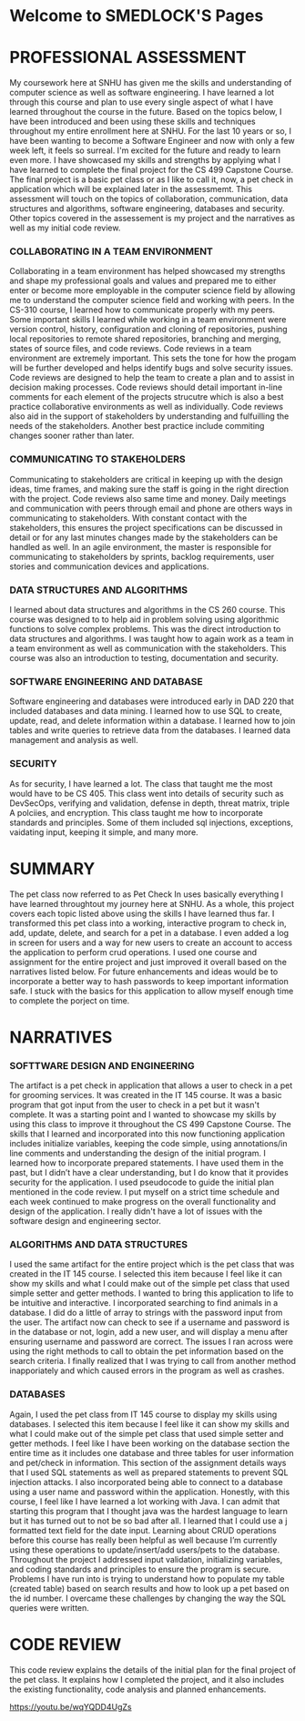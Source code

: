 # Welcome to SMEDLOCK'S Pages


# PROFESSIONAL ASSESSMENT

My coursework here at SNHU has given me the skills and understanding of computer science as well as software engineering. I have learned a lot through this course and plan to use every single aspect of what I have learned throughout the course in the future. Based on the topics below, I have been introduced and been using these skills and techniques throughout my entire enrollment here at SNHU. For the last 10 years or so, I have been wanting to become a Software Engineer and now with only a few week left, it feels so surreal. I'm excited for the future and ready to learn even more. I have showcased my skills and strengths by applying what I have learned to complete the final project for the CS 499 Capstone Course. The final project is a basic pet class or as I like to call it, now, a pet check in application which will be explained later in the assessmemt. This assessment will touch on the topics of collaboration, communication, data structures and algorithms, software engineering, databases and security. Other topics covered in the assessement is my project and the narratives as well as my initial code review. 

### COLLABORATING IN A TEAM ENVIRONMENT

Collaborating in a team environment has helped showcased my strengths and shape my professional goals and values and prepared me to either enter or become more employable in the computer science field by allowing me to understand the computer science field and working with peers. In the CS-310 course, I learned how to communicate properly with my peers. Some important skills I learned while working in a team environment were version control, history, configuration and cloning of repositories, pushing local repositories to remote shared repositories, branching and merging, states of source files, and code reviews. Code reviews in a team environment are extremely important. This sets the tone for how the progam will be further developed and helps identify bugs and solve security issues. Code reviews are designed to help the team to create a plan and to assist in decision making processes. Code reviews should detail important in-line comments for each element of the projects strucutre which is also a best practice collaborative environments as well as individually. Code reviews also aid in the support of stakeholders by understanding and fulfuilling the needs of the stakeholders. Another best practice include commiting changes sooner rather than later. 

### COMMUNICATING TO STAKEHOLDERS

Communicating to stakeholders are critical in keeping up with the design ideas, time frames, and making sure the staff is going in the right direction with the project. Code reviews also same time and money. Daily meetings and communication with peers through email and phone are others ways in communicating to stakeholders. With constant contact with the stakeholders, this ensures the project specifications can be discussed in detail or for any last minutes changes made by the stakeholders can be handled as well. In an agile environment, the master is responsible for communicating to stakeholders by sprints, backlog requirements, user stories and communication devices and applications.

### DATA STRUCTURES AND ALGORITHMS

I learned about data structures and algorithms in the CS 260 course. This course was designed to to help aid in problem solving using algorithmic functions to solve complex problems. This was the direct introduction to data structures and algorithms. I was taught how to again work as a team in a team environment as well as communication with the stakeholders. This course was also an introduction to testing, documentation and security. 

### SOFTWARE ENGINEERING AND DATABASE

Software engineering and databases were introduced early in DAD 220 that included databases and data mining. I learned how to use SQL to create, update, read, and delete information within a database. I learned how to join tables and write queries to retrieve data from the databases. I learned data management and analysis as well.

### SECURITY

As for security, I have learned a lot. The class that taught me the most would have to be CS 405. This class went into details of security such as DevSecOps,
verifying and validation, defense in depth, threat matrix, triple A polciies, and encryption. This class taught me how to incorporate standards and principles. Some of them included sql injections, exceptions, vaidating input, keeping it simple, and many more. 

# SUMMARY
The pet class now referred to as Pet Check In uses basically everything I have learned throughtout my journey here at SNHU. As a whole, this project covers each topic listed above using the skills I have learned thus far. I transformed this pet class into a working, interactive program to check in, add, update, delete, and search for a pet in a database. I even added a log in screen for users and a way for new users to create an account to access the application to perform crud operations. I used one course and assignment for the entire project and just improved it overall based on the narratives listed below. For future enhancements and ideas would be to incorporate a better way to hash passwords to keep important information safe. I stuck with the basics for this application to allow myself enough time to complete the porject on time. 

# NARRATIVES

### SOFTTWARE DESIGN AND ENGINEERING

The artifact is a pet check in application that allows a user to check in a pet for grooming services. It was created in the IT 145 course. It was a basic program that got input from the user to check in a pet but it wasn't complete. It was a starting point and I wanted to showcase my skills by using this class to improve it throughout the CS 499 Capstone Course. The skills that I learned and incorporated into this now functioning application includes initialize variables, keeping the code simple, using annotations/in line comments
and understanding the design of the initial program. I learned how to incorporate prepared statements. I have used them in the past, but I didn’t have a clear understanding, but I do know that it provides security for the application. I used pseudocode to guide the initial plan mentioned in the code review. I put myself on a strict time schedule and each week continued to make progress on the overall functionality and design of the application. I really didn't have a lot of issues with the software design and engineering sector.

### ALGORITHMS AND DATA STRUCTURES

I used the same artifact for the entire project which is the pet class that was created in the IT 145 course. I selected this item because I feel like it can show my skills and what I could make out of the simple pet class that used simple setter and getter methods. I wanted to bring this application to life to be intuitive and interactive. I incorporated searching to find animals in a database. I did do a little of array to strings with the password input from the user. The artifact now can check to see if a username and password is in the database or not, login, add a new user, and will display a menu after ensuring username and password are correct. The issues I ran across were using the right methods to call to obtain the pet information based on the search criteria. I finally realized that I was trying to call from another method inapporiately and which caused errors in the program as well as crashes. 

### DATABASES

Again, I used the pet class from IT 145 course to display my skills using databases. I selected this item because I feel like it can show my skills and what I could make out of the simple pet class that used simple setter and getter methods. I feel like I have been working on the database section the entire time as it includes one database and three tables for user information and pet/check in information. This section of the assignment details ways that I used SQL statements as well as prepared statements to prevent SQL injection attacks. I also incorporated being able to connect to a database using a user name and password within the application. Honestly, with this course, I feel like I have learned a lot working with Java. I can admit that starting this program that I thought java was the hardest language to learn but it has turned out to not be so bad after all. I learned that I could use a j formatted text field for the date input. Learning about CRUD operations before this course has really been helpful as well because I’m currently using these operations to update/insert/add users/pets to the database. Throughout the project I addressed input validation, initializing variables, and coding standards and principles to ensure the program is secure. Problems I have run into is trying to understand how to populate my table (created table) based on search results and how to look up a pet based on the id number. I overcame these challenges by changing the way the SQL queries were written.


# CODE REVIEW

This code review explains the details of the initial plan for the final project of the pet class. It explains how I completed the project, and it also includes the existing functionality, code analysis and planned enhancements. 

https://youtu.be/wqYQDD4UgZs

